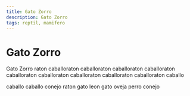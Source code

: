 ```yaml
---
title: Gato Zorro
description: Gato Zorro
tags: reptil, mamifero
---
```


# Gato Zorro

Gato Zorro raton caballoraton caballoraton caballoraton caballoraton caballoraton caballoraton caballoraton caballoraton caballoraton caballo

caballo caballo conejo raton gato leon gato oveja perro conejo